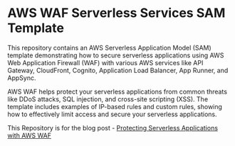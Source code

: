 # AWS WAF Serverless Services SAM Template

This repository contains an AWS Serverless Application Model (SAM) template demonstrating how to secure serverless applications using AWS Web Application Firewall (WAF) with various AWS services like API Gateway, CloudFront, Cognito, Application Load Balancer, App Runner, and AppSync.

AWS WAF helps protect your serverless applications from common threats like DDoS attacks, SQL injection, and cross-site scripting (XSS). The template includes examples of IP-based rules and custom rules, showing how to effectively limit access and secure your serverless applications.

This Repository is for the blog post - [Protecting Serverless Applications with AWS WAF](https://www.antstack.com/blog/protecting-serverless-applications-with-aws-waf/)
